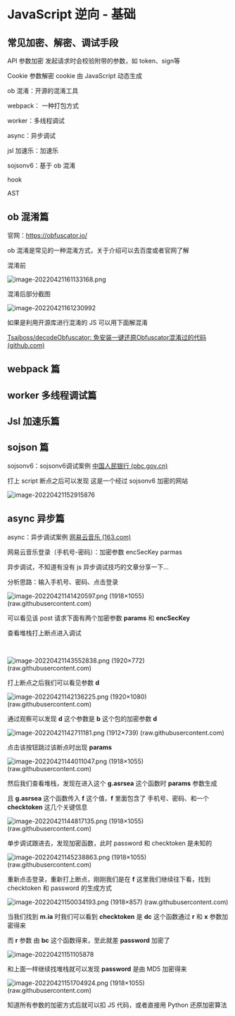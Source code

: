 # JavaScript 逆向 - 基础





## 常见加密、解密、调试手段



API 参数加密 发起请求时会校验附带的参数，如 token、sign等

Cookie 参数解密 cookie 由 JavaScript 动态生成



ob 混淆：开源的混淆工具

webpack： 一种打包方式

worker：多线程调试

async：异步调试

jsl 加速乐：加速乐

sojsonv6：基于 ob 混淆



hook

AST



## ob 混淆篇

官网：https://obfuscator.io/

ob 混淆是常见的一种混淆方式，关于介绍可以去百度或者官网了解



混淆前

![image-20220421161133168.png](https://raw.githubusercontent.com/koko-cyber/JavaScript---/main/picture/image-20220421161133168.png?token=GHSAT0AAAAAABTA6WMVQXUL4XRHRIFN5VQUYTBDPRQ)

混淆后部分截图

![image-20220421161230992](https://raw.githubusercontent.com/koko-cyber/JavaScript---/main/picture/image-20220421161230992.png?token=GHSAT0AAAAAABTA6WMV5T4XAHNGRW2MZI4UYTBDW4A)



如果是利用开源库进行混淆的 JS 可以用下面解混淆

 [Tsaiboss/decodeObfuscator: 免安装一键还原Obfuscator混淆过的代码 (github.com)](https://github.com/Tsaiboss/decodeObfuscator)













## webpack 篇





## worker 多线程调试篇





## Jsl 加速乐篇





## sojson 篇



sojsonv6：sojsonv6调试案例 [中国人民银行 (pbc.gov.cn)](http://www.pbc.gov.cn/)



打上 script 断点之后可以发现 这是一个经过 sojsonv6 加密的网站

![image-20220421152915876](C:\Users\29434\AppData\Roaming\Typora\typora-user-images\image-20220421152915876.png)



## async 异步篇



async：异步调试案例 [网易云音乐 (163.com)](https://music.163.com/)

网易云音乐登录（手机号-密码）：加密参数 encSecKey parmas

异步调试，不知道有没有 js 异步调试技巧的文章分享一下...

分析思路：输入手机号、密码、点击登录



![image-20220421141420597.png (1918×1055) (raw.githubusercontent.com)](https://raw.githubusercontent.com/koko-cyber/JavaScript---/main/picture/image-20220421141420597.png?token=GHSAT0AAAAAABTA6WMV4S75LCMBBKXMZSOEYTBDXUQ)

可以看见该 post 请求下面有两个加密参数 **params** 和 **encSecKey**



查看堆栈打上断点进入调试

​	

![image-20220421143552838.png (1920×772) (raw.githubusercontent.com)](https://raw.githubusercontent.com/koko-cyber/JavaScript---/main/picture/image-20220421143552838.png?token=GHSAT0AAAAAABTA6WMUAZHOW25V5Z65THKCYTBD2AA)





打上断点之后我们可以看见参数 **d**

![image-20220421142136225.png (1920×1080) (raw.githubusercontent.com)](https://raw.githubusercontent.com/koko-cyber/JavaScript---/main/picture/image-20220421142136225.png?token=GHSAT0AAAAAABTA6WMU2FNPD54XOJHFCYS2YTBDYZQ)



通过观察可以发现 **d** 这个参数是 **b** 这个包的加密参数 **d**

![image-20220421142711181.png (1912×739) (raw.githubusercontent.com)](https://raw.githubusercontent.com/koko-cyber/JavaScript---/main/picture/image-20220421142711181.png?token=GHSAT0AAAAAABTA6WMU3LNBHH47SKGAHAJAYTBDZYA)



点击该按钮跳过该断点时出现 **params** 

![image-20220421144011047.png (1918×1055) (raw.githubusercontent.com)](https://raw.githubusercontent.com/koko-cyber/JavaScript---/main/picture/image-20220421144011047.png?token=GHSAT0AAAAAABTA6WMUSUMSYY6BIUXG2TRMYTBD3BA)

然后我们查看堆栈，发现在进入这个 **g.asrsea** 这个函数时 **params** 参数生成

且 **g.asrsea** 这个函数传入 **f** 这个值，**f** 里面包含了 手机号、密码、和一个 **checktoken** 这几个关键信息



![image-20220421144817135.png (1918×1055) (raw.githubusercontent.com)](https://raw.githubusercontent.com/koko-cyber/JavaScript---/main/picture/image-20220421144817135.png?token=GHSAT0AAAAAABTA6WMVPIO4TXZOWRJGFLMUYTBD25A)





单步调试跟进去，发现加密函数，此时 password 和 checktoken 是未知的

![image-20220421145238863.png (1918×1055) (raw.githubusercontent.com)](https://raw.githubusercontent.com/koko-cyber/JavaScript---/main/picture/image-20220421145238863.png?token=GHSAT0AAAAAABTA6WMVHLG2YOMZIDGTOJCCYTBD3YA)

重新点击登录，重新打上断点，刚刚我们是在 **f** 这里我们继续往下看，找到 checktoken 和 password 的生成方式

![image-20220421150034193.png (1918×857) (raw.githubusercontent.com)](https://raw.githubusercontent.com/koko-cyber/JavaScript---/main/picture/image-20220421150034193.png?token=GHSAT0AAAAAABTA6WMUP35WBXEWGCFX5LV2YTBD4KA)





当我们找到 **m.ia** 时我们可以看到 **checktoken** 是 **dc** 这个函数通过 **r** 和 **x** 参数加密得来



而 **r** 参数 由 **bc** 这个函数得来，至此就差 **password** 加密了

![image-20220421151105878](C:\note\study\js逆向\picture\image-20220421151105878.png)



和上面一样继续找堆栈就可以发现 **password** 是由 MD5 加密得来

![image-20220421151704924.png (1918×1055) (raw.githubusercontent.com)](https://raw.githubusercontent.com/koko-cyber/JavaScript---/main/picture/image-20220421151704924.png?token=GHSAT0AAAAAABTA6WMUJ2LVWBC7JBUV2RDQYTBD5SQ)

知道所有参数的加密方式后就可以扣 JS 代码，或者直接用 Python 还原加密算法



